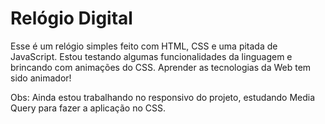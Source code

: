# Relógio Digital 
Esse é um relógio simples feito com HTML, CSS e uma pitada de JavaScript. Estou testando algumas funcionalidades da linguagem e brincando com animações do CSS. Aprender as tecnologias da Web tem sido animador!

Obs: Ainda estou trabalhando no responsivo do projeto, estudando Media Query para fazer a aplicação no CSS. 
